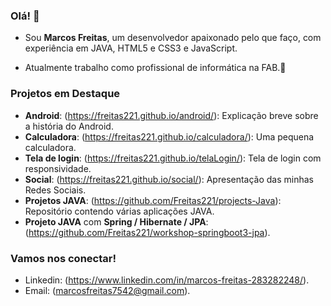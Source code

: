  ### Olá! 👋
- Sou **Marcos Freitas**, um desenvolvedor apaixonado pelo que faço, com experiência em JAVA, HTML5 e CSS3 e JavaScript.

- Atualmente trabalho como profissional de informática na FAB.🌟

### Projetos em Destaque
- **Android**: (https://freitas221.github.io/android/): Explicação breve sobre a história do Android.
- **Calculadora**: (https://freitas221.github.io/calculadora/): Uma pequena calculadora.
- **Tela de login**: (https://freitas221.github.io/telaLogin/): Tela de login com responsividade.
- **Social**: (https://freitas221.github.io/social/): Apresentação das minhas Redes Sociais.
- **Projetos JAVA**: (https://github.com/Freitas221/projects-Java): Repositório contendo várias aplicações JAVA.
- **Projeto JAVA** com **Spring / Hibernate / JPA**: (https://github.com/Freitas221/workshop-springboot3-jpa).

### Vamos nos conectar!
- Linkedin: (https://www.linkedin.com/in/marcos-freitas-283282248/).
- Email: (marcosfreitas7542@gmail.com).
